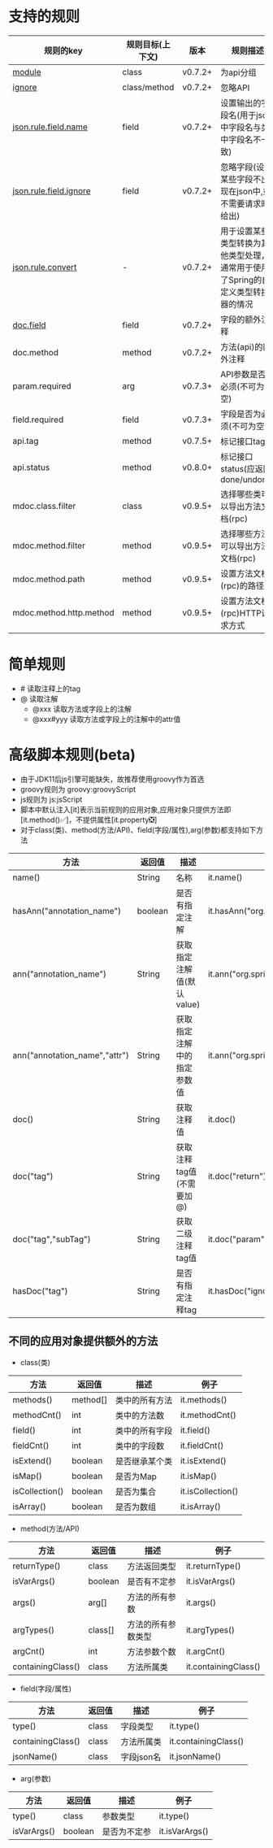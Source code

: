 # 支持的规则
| 规则的key | 规则目标(上下文) | 版本 | 规则描述 |
| ------------ | ------------ | ------------ |------------ |
| [module](rules/module.md) | class | v0.7.2+ | 为api分组 |
| [ignore](rules/ignore.md) | class/method | v0.7.2+ | 忽略API |
| [json.rule.field.name](rules/json_rule_field_name.md) | field | v0.7.2+ | 设置输出的字段名(用于json中字段名与类中字段名不一致) |
| [json.rule.field.ignore](rules/json_rule_field_ignore.md) | field | v0.7.2+ | 忽略字段(设置某些字段不出现在json中,或不需要请求时给出) |
| [json.rule.convert](rules/json_rule_convert.md) | - | v0.7.2+ | 用于设置某些类型转换为其他类型处理，通常用于使用了Spring的自定义类型转换器的情况 |
| [doc.field](rules/doc_field.md) | field | v0.7.2+ | 字段的额外注释 |
| doc.method | method | v0.7.2+ | 方法(api)的额外注释 |
| param.required | arg | v0.7.3+ | API参数是否为必须(不可为空) |
| field.required | field | v0.7.3+ | 字段是否为必须(不可为空) |
| api.tag | method | v0.7.5+ | 标记接口tag |
| api.status | method | v0.8.0+ | 标记接口status(应返回done/undone) |
| mdoc.class.filter | class | v0.9.5+ | 选择哪些类可以导出方法文档(rpc) |
| mdoc.method.filter | method | v0.9.5+ | 选择哪些方法可以导出方法文档(rpc) |
| mdoc.method.path | method | v0.9.5+ | 设置方法文档(rpc)的路径 |
| mdoc.method.http.method | method | v0.9.5+ | 设置方法文档(rpc)HTTP请求方式 |

# 简单规则
- \# 读取注释上的tag
- @ 读取注解
   - @xxx 读取方法或字段上的注解
   - @xxx#yyy 读取方法或字段上的注解中的attr值

# 高级脚本规则(beta)

- 由于JDK11后js引擎可能缺失，故推荐使用groovy作为首选
- groovy规则为 groovy:groovyScript
- js规则为 js:jsScript
- 脚本中默认注入[it]表示当前规则的应用对象,应用对象只提供方法即[it.method()✅]，不提供属性[it.property❎]
- 对于class(类)、method(方法/API)、field(字段/属性),arg(参数)都支持如下方法


| 方法  |  返回值  |  描述  |  例子  |
| ------------ | ------------ | ------------ |------------ |
| name() | String | 名称 | it.name() |
| hasAnn("annotation_name") | boolean | 是否有指定注解 | it.hasAnn("org.springframework.web.bind.annotation.RequestBody")| 
| ann("annotation_name") | String | 获取指定注解值(默认value) | it.ann("org.springframework.web.bind.annotation.RequestBody")| 
| ann("annotation_name","attr") | String | 获取指定注解中的指定参数值 | it.ann("org.springframework.web.bind.annotation.RequestMapping","path")| 
| doc() | String | 获取注释值 | it.doc()| 
| doc("tag") | String | 获取注释tag值(不需要加@) | it.doc("return")| 
| doc("tag","subTag") | String | 获取二级注释tag值 | it.doc("param","a")| 
| hasDoc("tag") | String | 是否有指定注释tag | it.hasDoc("ignore")| 

## 不同的应用对象提供额外的方法

- class(类)

| 方法  |  返回值  |  描述  |  例子  |
| ------------ | ------------ | ------------ |------------ |
| methods() | method[] | 类中的所有方法 | it.methods() |
| methodCnt() | int | 类中的方法数 | it.methodCnt() |
| field() | int | 类中的所有字段 | it.field() |
| fieldCnt() | int | 类中的字段数 | it.fieldCnt() |
| isExtend() | boolean | 是否继承某个类 | it.isExtend() |
| isMap() | boolean | 是否为Map | it.isMap() |
| isCollection() | boolean | 是否为集合 | it.isCollection() |
| isArray() | boolean | 是否为数组 | it.isArray() |

- method(方法/API)

| 方法  |  返回值  |  描述  |  例子  |
| ------------ | ------------ | ------------ |------------ |
| returnType() | class | 方法返回类型 | it.returnType() |
| isVarArgs() | boolean | 是否有不定参 | it.isVarArgs() |
| args() | arg[] | 方法的所有参数 | it.args() |
| argTypes() | class[] | 方法的所有参数类型 | it.argTypes() |
| argCnt() | int | 方法参数个数 | it.argCnt() |
| containingClass() | class | 方法所属类 | it.containingClass() |

- field(字段/属性)

| 方法  |  返回值  |  描述  |  例子  |
| ------------ | ------------ | ------------ |------------ |
| type() | class | 字段类型 | it.type()| 
| containingClass() | class | 方法所属类 | it.containingClass()| 
| jsonName() | class | 字段json名 | it.jsonName()| 

- arg(参数)

| 方法  |  返回值  |  描述  |  例子  |
| ------------ | ------------ | ------------ |------------ |
| type() | class | 参数类型 | it.type() |
| isVarArgs() | boolean | 是否为不定参 | it.isVarArgs() |
